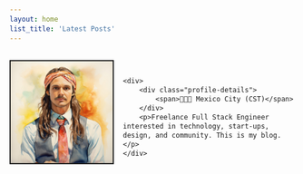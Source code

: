 ```yaml
---
layout: home
list_title: 'Latest Posts'
---
```


<style>
.profile-container {
    display: flex;
    align-items: center;
    padding-top: 16px;
    margin-bottom: 16px;
}

.profile-container img {
    border: 2px solid;
    max-width: 100000px;
    margin-right: 16px;
}

.profile-container .profile-image {
    text-align: center;
}

.location-text {
  margin-bottom: 0;
}

.profile-details {
    margin-bottom: 16px;
}

@media (max-width: 768px) {
    .profile-container {
        flex-direction: column;
        align-items: center;
        text-align: center;
    }

    .profile-container div {
        margin-left: 0;
    }

    .profile-details {
        display: flex;
        flex-direction: column;
    }
}
</style>

<div class="profile-container">
    <div class="profile-image">
        <img height="180px" width="180px" src="/assets/profile-picture.jpg" alt="Profile Picture"/>
        <p class="location-text"></p>
    </div>

    <div>
        <div class="profile-details">
            <span>📍🇲🇽 Mexico City (CST)</span>
        </div>
        <p>Freelance Full Stack Engineer interested in technology, start-ups, design, and community. This is my blog.</p>
    </div>
</div>
<div class="header-colors">
    <div class="color1"></div>
    <div class="color2"></div>
    <div class="color3"></div>
</div>
